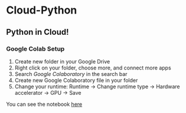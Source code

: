 # Cloud-Python
## **Python in Cloud!**

### **Google Colab Setup**
1. Create new folder in your Google Drive
2. Right click on your folder, choose more, and connect more apps
3. Search *Google Colaboratory* in the search bar
4. Create new Google Colaboratory file in your folder
5. Change your runtime: Runtime -> Change runtime type -> Hardware accelerator -> GPU -> Save



You can see the notebook [here](https://github.com/louisowen6/Cloud-Python/blob/master/Cloud_Python.ipynb)

